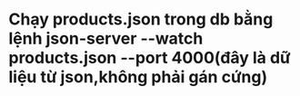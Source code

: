 # Chạy products.json trong db bằng lệnh json-server --watch products.json --port 4000(đây là dữ liệu từ json,không phải gán cứng)
